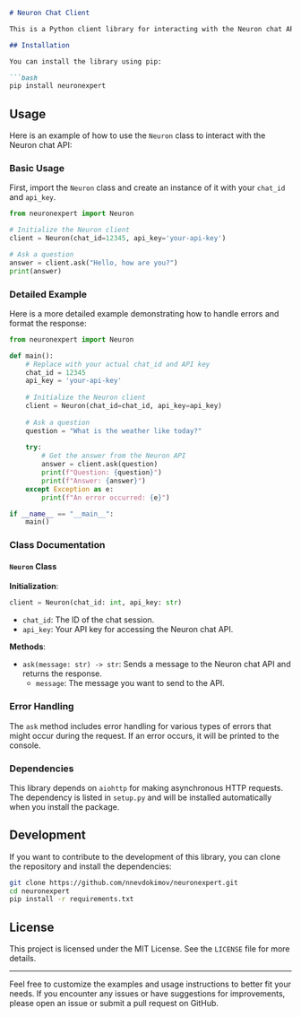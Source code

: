 ```markdown
# Neuron Chat Client

This is a Python client library for interacting with the Neuron chat API. It allows you to easily send messages to the API and receive responses.

## Installation

You can install the library using pip:

```bash
pip install neuronexpert
```

## Usage

Here is an example of how to use the `Neuron` class to interact with the Neuron chat API:

### Basic Usage

First, import the `Neuron` class and create an instance of it with your `chat_id` and `api_key`.

```python
from neuronexpert import Neuron

# Initialize the Neuron client
client = Neuron(chat_id=12345, api_key='your-api-key')

# Ask a question
answer = client.ask("Hello, how are you?")
print(answer)
```

### Detailed Example

Here is a more detailed example demonstrating how to handle errors and format the response:

```python
from neuronexpert import Neuron

def main():
    # Replace with your actual chat_id and API key
    chat_id = 12345
    api_key = 'your-api-key'
    
    # Initialize the Neuron client
    client = Neuron(chat_id=chat_id, api_key=api_key)
    
    # Ask a question
    question = "What is the weather like today?"
    
    try:
        # Get the answer from the Neuron API
        answer = client.ask(question)
        print(f"Question: {question}")
        print(f"Answer: {answer}")
    except Exception as e:
        print(f"An error occurred: {e}")

if __name__ == "__main__":
    main()
```

### Class Documentation

#### `Neuron` Class

**Initialization**:

```python
client = Neuron(chat_id: int, api_key: str)
```

- `chat_id`: The ID of the chat session.
- `api_key`: Your API key for accessing the Neuron chat API.

**Methods**:

- `ask(message: str) -> str`: Sends a message to the Neuron chat API and returns the response.
  - `message`: The message you want to send to the API.

### Error Handling

The `ask` method includes error handling for various types of errors that might occur during the request. If an error occurs, it will be printed to the console.

### Dependencies

This library depends on `aiohttp` for making asynchronous HTTP requests. The dependency is listed in `setup.py` and will be installed automatically when you install the package.

## Development

If you want to contribute to the development of this library, you can clone the repository and install the dependencies:

```bash
git clone https://github.com/nnevdokimov/neuronexpert.git
cd neuronexpert
pip install -r requirements.txt
```

## License

This project is licensed under the MIT License. See the `LICENSE` file for more details.

---

Feel free to customize the examples and usage instructions to better fit your needs. If you encounter any issues or have suggestions for improvements, please open an issue or submit a pull request on GitHub.

```
